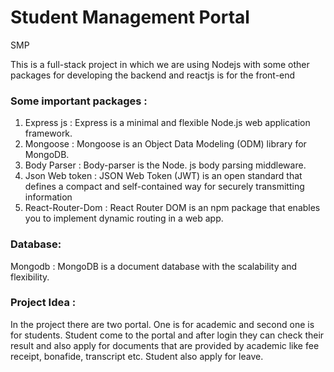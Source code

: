 # Student Management Portal
SMP

This is a full-stack project in which we are using Nodejs with some other packages for developing the backend and reactjs is for the front-end

### Some important packages :
1. Express js  : Express is a minimal and flexible Node.js web application framework.
2. Mongoose : Mongoose is an Object Data Modeling (ODM) library for MongoDB.
3. Body Parser : Body-parser is the Node. js body parsing middleware.
4. Json Web token : JSON Web Token (JWT) is an open standard that defines a compact and self-contained way for securely transmitting information
5. React-Router-Dom : React Router DOM is an npm package that enables you to implement dynamic routing in a web app.

### Database:
Mongodb : MongoDB is a document database with the scalability and flexibility.


### Project Idea :
In the project there are two portal. One is for academic and second one is for students. Student come to the portal and after login they can check their result and also apply for documents that are provided by academic like fee receipt, bonafide, transcript etc. Student also apply for leave.
